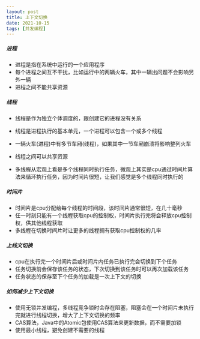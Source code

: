 ```yaml
---
layout: post
title: 上下文切换
date: 2021-10-15
tags: [并发编程]
---
```


##### 进程

- 进程是指在系统中运行的一个应用程序
- 每个进程之间互不干扰，比如运行中的两辆火车，其中一辆出问题不会影响另外一辆
- 进程之间不能共享资源

##### 线程

- 线程是作为独立个体调度的，跟创建它的进程没有关系

- 线程是进程执行的基本单元，一个进程可以包含一个或多个线程 
- 一辆火车(进程)中有多节车厢(线程)，如果其中一节车厢崩溃将影响整列火车
- 线程之间可以共享资源
- 多线程从宏观上看是多个线程同时执行任务，微观上其实是cpu通过时间片算法来循环执行任务，因为时间片很短，让我们感觉是多个线程同时执行的

##### 时间片

- 时间片是cpu分配给每个线程的时间段，该时间片通常很短，在几十毫秒
- 任一时刻只能有一个线程获取cpu的控制权，时间片执行完将会释放cpu控制权，供其他线程获取
- 多线程在切换时间片时让更多的线程拥有获取cpu控制权的几率

##### 上线文切换

- cpu在执行完一个时间片后或时间片内任务已执行完会切换到下个任务
- 任务切换前会保存该任务的状态，下次切换到该任务时可以再次加载该任务
- 任务状态的保存至下个任务的加载是一次上下文的切换

##### 如何减少上下文切换

- 使用无锁并发编程，多线程竞争锁时会存在阻塞，阻塞会在一个时间片未执行完就进行线程切换，增大了上下文切换的频率
- CAS算法，Java中的Atomic包使用CAS算法来更新数据，而不需要加锁
- 使用最小线程，避免创建不需要的线程